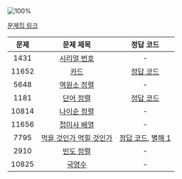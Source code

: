 ![100%](https://progress-bar.dev/3/?scale=9&title=progress&width=500&color=babaca&suffix=/9)

[문제집 링크](https://www.acmicpc.net/workbook/view/7318)

| 문제 | 문제 제목 | 정답 코드 |
| :--: | :--: | :--: |
| 1431 | [시리얼 번호](https://www.acmicpc.net/problem/1431) | - |
| 11652 | [카드](https://www.acmicpc.net/problem/11652) | [정답 코드](../0x0F/solutions/11652.cpp) |
| 5648 | [역원소 정렬](https://www.acmicpc.net/problem/5648) | - |
| 1181 | [단어 정렬](https://www.acmicpc.net/problem/1181) | [정답 코드](../0x0F/solutions/1181.cpp) |
| 10814 | [나이순 정렬](https://www.acmicpc.net/problem/10814) | - |
| 11656 | [접미사 배열](https://www.acmicpc.net/problem/11656) | - |
| 7795 | [먹을 것인가 먹힐 것인가](https://www.acmicpc.net/problem/7795) | [정답 코드](../0x0F/solutions/7795.cpp), [별해 1](../0x0F/solutions/7795_1.cpp) |
| 2910 | [빈도 정렬](https://www.acmicpc.net/problem/2910) | - |
| 10825 | [국영수](https://www.acmicpc.net/problem/10825) | - |
